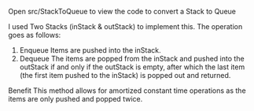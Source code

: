 Open src/StackToQueue to view the code to convert a Stack to Queue

I used Two Stacks (inStack & outStack) to implement this. The operation goes as follows:
1. Enqueue
    Items are pushed into the inStack.
2. Dequeue
    The items are popped from the inStack and pushed into the outStack if and only if the outStack is empty, after which the last item (the first item pushed to the inStack) is popped out and returned.

Benefit
This method allows for amortized constant time operations as the items are only pushed and popped twice.


